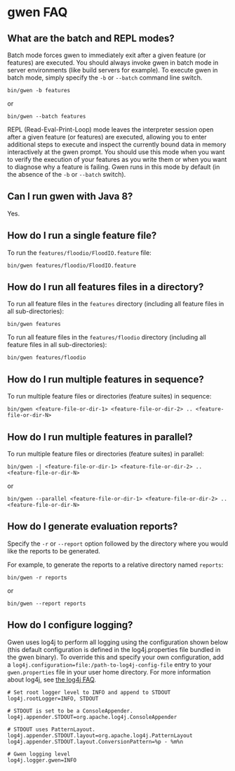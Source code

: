 gwen FAQ
========

What are the batch and REPL modes?
----------------------------------
Batch mode forces gwen to immediately exit after a given feature (or features) are executed. 
You should always invoke gwen in batch mode in server environments (like build servers for example).
To execute gwen in batch mode, simply specify the `-b` or `--batch` command line switch.
```
bin/gwen -b features
```
or
```
bin/gwen --batch features
```

REPL (Read-Eval-Print-Loop) mode leaves the interpreter session open after a given feature 
(or features) are executed, allowing you to enter additional steps to execute and inspect the 
currently bound data in memory interactively at the gwen prompt. You should use this mode when 
you want to verify the execution of your features as you write them or when you want to 
diagnose why a feature is failing. Gwen runs in this mode by default (in the absence of the 
`-b` or `--batch` switch).

Can I run gwen with Java 8?
---------------------------

Yes.

How do I run a single feature file?
-----------------------------------
To run the `features/floodio/FloodIO.feature` file:
```
bin/gwen features/floodio/FloodIO.feature
```

How do I run all features files in a directory?
-----------------------------------------------
To run all feature files in the `features` directory (including all feature files in all sub-directories):
```
bin/gwen features
```

To run all feature files in the `features/floodio` directory (including all feature files in all sub-directories):
```
bin/gwen features/floodio
```

How do I run multiple features in sequence?
-------------------------------------------
To run multiple feature files or directories (feature suites) in sequence:
```
bin/gwen <feature-file-or-dir-1> <feature-file-or-dir-2> .. <feature-file-or-dir-N>
```

How do I run multiple features in parallel?
-------------------------------------------
To run multiple feature files or directories (feature suites) in parallel:
```
bin/gwen -| <feature-file-or-dir-1> <feature-file-or-dir-2> .. <feature-file-or-dir-N>
```
or 
```
bin/gwen --parallel <feature-file-or-dir-1> <feature-file-or-dir-2> .. <feature-file-or-dir-N>
```

How do I generate evaluation reports?
-------------------------------------

Specify the `-r` or `--report` option followed by the directory where you 
would like the reports to be generated.

For example, to generate the reports to a relative directory named `reports`:
```
bin/gwen -r reports
```
or
```
bin/gwen --report reports
```

How do I configure logging?
---------------------------

Gwen uses log4j to perform all logging using the configuration shown below 
(this default configuration is defined in the log4j.properties file bundled 
in the gwen binary). To override this and specify your own configuration, 
add a `log4j.configuration=file:/path-to-log4j-config-file` entry to your 
`gwen.properties` file in your user home directory. For more information 
about log4j, see [the log4j FAQ](http://logging.apache.org/log4j/1.2/faq.html).

```
# Set root logger level to INFO and append to STDOUT
log4j.rootLogger=INFO, STDOUT

# STDOUT is set to be a ConsoleAppender.
log4j.appender.STDOUT=org.apache.log4j.ConsoleAppender

# STDOUT uses PatternLayout.
log4j.appender.STDOUT.layout=org.apache.log4j.PatternLayout
log4j.appender.STDOUT.layout.ConversionPattern=%p - %m%n

# Gwen logging level
log4j.logger.gwen=INFO
```

